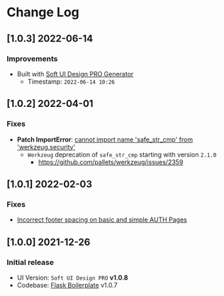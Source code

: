 # Change Log

## [1.0.3] 2022-06-14
### Improvements

- Built with [Soft UI Design PRO Generator](https://appseed.us/generator/soft-ui-design-pro/)
  - Timestamp: `2022-06-14 10:26`

## [1.0.2] 2022-04-01
### Fixes

- **Patch ImportError**: [cannot import name 'safe_str_cmp' from 'werkzeug.security'](https://docs.appseed.us/content/how-to-fix/importerror-cannot-import-name-safe_str_cmp-from-werkzeug.security)
  - `Werkzeug` deprecation of `safe_str_cmp` starting with version `2.1.0`
    - https://github.com/pallets/werkzeug/issues/2359

## [1.0.1] 2022-02-03
### Fixes

- [Incorrect footer spacing on basic and simple AUTH Pages](https://github.com/app-generator/flask-soft-ui-design-pro/issues/1)

## [1.0.0] 2021-12-26
### Initial release

- UI Version: `Soft UI Design PRO` **v1.0.8**
- Codebase: [Flask Boilerplate](https://github.com/app-generator/boilerplate-code-flask) v1.0.7
